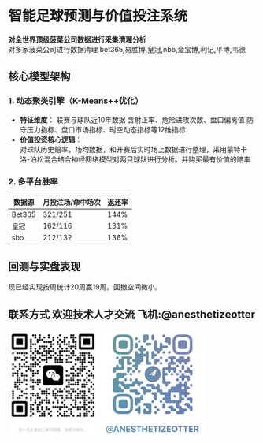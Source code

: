 # 智能足球预测与价值投注系统  
**​对全世界顶级菠菜公司数据进行采集清理分析​**  
对多家菠菜公司进行数据清理
bet365,易胜博,皇冠,nbb,金宝博,利记,平博,韦德
## 核心模型架构  
### 1. 动态聚类引擎（K-Means++优化）  
- ​**特征维度**：
联赛与球队近10年数据
含射正率、危险进攻次数、盘口偏离值
防守压力指标、盘口市场指标、时空动态指标等12维指标
- ​**价值投资核心逻辑**：  
对球队历史赔率，场均数据，和开赛后实时场上数据进行整理，采用​蒙特卡洛-泊松混合结合神经网络模型对两只球队进行分析。并购买最有价值的赔率
### 2. 多平台胜率  
| 数据源       | 月投注场/命中场次   | 返还率                |  
|--------------|------------|-------------------------|  
| Bet365   | 321/251   | 144%            |  
| 皇冠   | 162/116 | 131%              |  
| sbo   | 212/132 | 136%              |  
## 回测与实盘表现  
现已经实现按周统计20周赢19周。回撤空间微小。
## 联系方式 欢迎技术人才交流 飞机:@anesthetizeotter
![iamge](./wx.png)
![image](./fj.png)
